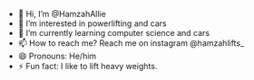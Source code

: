- 👋 Hi, I’m @HamzahAllie
- 👀 I’m interested in powerlifting and cars
- 🌱 I’m currently learning computer science and cars
- 📫 How to reach me? Reach me on instagram @hamzahlifts_
- 😄 Pronouns: He/him
- ⚡ Fun fact: I like to lift heavy weights.
